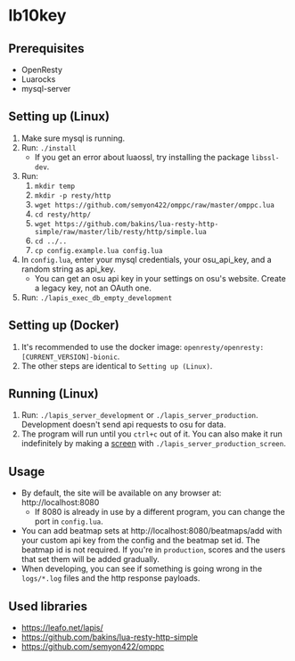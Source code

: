 # lb10key

## Prerequisites

- OpenResty
- Luarocks
- mysql-server

## Setting up (Linux)

1. Make sure mysql is running.
2. Run: `./install`
   - If you get an error about luaossl, try installing the package `libssl-dev`.
3. Run:
   1. `mkdir temp`
   2. `mkdir -p resty/http`
   3. `wget https://github.com/semyon422/omppc/raw/master/omppc.lua`
   4. `cd resty/http/`
   5. `wget https://github.com/bakins/lua-resty-http-simple/raw/master/lib/resty/http/simple.lua`
   6. `cd ../..`
   7. `cp config.example.lua config.lua`
4. In `config.lua`, enter your mysql credentials, your osu_api_key, and a random string as api_key.
   - You can get an osu api key in your settings on osu's website. Create a legacy key, not an OAuth one.
5. Run: `./lapis_exec_db_empty_development`

## Setting up (Docker)

1. It's recommended to use the docker image: `openresty/openresty:[CURRENT_VERSION]-bionic`.
2. The other steps are identical to `Setting up (Linux)`.

## Running (Linux)

1. Run: `./lapis_server_development` or `./lapis_server_production`. Development doesn't send api requests to osu for data.
2. The program will run until you `ctrl+c` out of it. You can also make it run indefinitely by making a [screen](https://linuxize.com/post/how-to-use-linux-screen/) with `./lapis_server_production_screen`.

## Usage

- By default, the site will be available on any browser at: http://localhost:8080
  - If 8080 is already in use by a different program, you can change the port in `config.lua`.
- You can add beatmap sets at http://localhost:8080/beatmaps/add with your custom api key from the config and the beatmap set id. The beatmap id is not required. If you're in `production`, scores and the users that set them will be added gradually.
- When developing, you can see if something is going wrong in the `logs/*.log` files and the http response payloads.

## Used libraries

- https://leafo.net/lapis/
- https://github.com/bakins/lua-resty-http-simple
- https://github.com/semyon422/omppc
